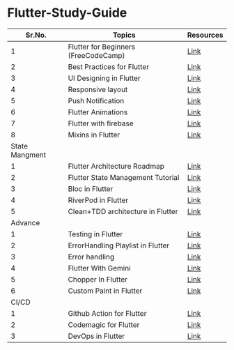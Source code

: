 # Flutter-Study-Guide

| Sr.No.| Topics | Resources |
| --| ------------- | ------------- |
|1| Flutter for Beginners (FreeCodeCamp) | [Link](https://www.youtube.com/watch?v=VPvVD8t02U8&t=81205s)|
|2| Best Practices for Flutter | [Link](https://www.youtube.com/watch?v=bn5e95b3uLY)|
|3| UI Designing in Flutter | [Link](https://www.youtube.com/watch?v=1k1LGtFuN6M&list=PLvG2mD7Ba5SzigkFFMElVrSJuzP5kzCQl)|
|4| Responsive layout | [Link](https://www.youtube.com/watch?v=bXwK1Lrfihw)|
|5| Push Notification | [Link](https://www.youtube.com/watch?v=AUU6gbDni4Q)|
|6| Flutter Animations | [Link](https://www.youtube.com/watch?v=pv4NhV86ZKg)|
|7| Flutter with firebase | [Link](https://www.youtube.com/watch?v=sfA3NWDBPZ4&list=PL4cUxeGkcC9j--TKIdkb3ISfRbJeJYQwC)|
|8| Mixins in Flutter | [Link](https://www.youtube.com/watch?v=pJHTyhzt9JU&list=PLB6lc7nQ1n4gkDmBxNAvf_bpA77QEZn7D)|
| State Mangment |  |  |
|1| Flutter Architecture Roadmap | [Link](https://www.youtube.com/watch?v=hfdmghXpSWA&list=PLFyjjoCMAPtzkAdWec1KTedogwztEEqJ8)|
|2| Flutter State Management Tutorial | [Link](https://www.youtube.com/watch?v=3tm-R7ymwhc)|
|3| Bloc in Flutter | [Link](https://www.youtube.com/watch?v=THCkkQ-V1-8)|
|4| RiverPod in Flutter | [Link](https://www.youtube.com/watch?v=vtGCteFYs4M)|
|5| Clean+TDD architecture in Flutter | [Link](https://www.youtube.com/playlist?list=PLB6lc7nQ1n4iYGE_khpXRdJkJEp9WOech)|
| Advance |  |  |
|1| Testing in Flutter | [Link](https://www.youtube.com/watch?v=hUAUAkIZmX0)|
|2| ErrorHandling Playlist in Flutter | [Link](https://www.youtube.com/watch?v=NoZde-wYGA4&list=PLB6lc7nQ1n4hQ9uK2r5i8O2nUoQN5IIG7)|
|3| Error handling | [Link](https://www.youtube.com/watch?v=NoZde-wYGA4&list=PLB6lc7nQ1n4hQ9uK2r5i8O2nUoQN5IIG7)|
|4| Flutter With Gemini | [Link](https://www.youtube.com/watch?v=oAmIqoGkfIY)|
|5| Chopper In Flutter | [Link](https://www.youtube.com/watch?v=zFXK5EsrUF0&list=PLB6lc7nQ1n4iVaHyWp-Rp4OXFHtlpiHAd)|
|6| Custom Paint in Flutter | [Link](https://www.youtube.com/watch?v=SmqttvYdkHI&list=PL_FNq7dhGByZl5zvxrSD5cpAB2ovHIoTY)|
| CI/CD |  |  |
|1| Github Action for Flutter | [Link](https://www.youtube.com/watch?v=kFgiRPsK6ho)|
|2| Codemagic for Flutter | [Link](https://www.youtube.com/watch?v=GsQ5MHHVNqQ&list=PLrAxI-YVFPOraV_EYgcEbkVx7kEFzhulh)|
|3| DevOps in Flutter | [Link](https://www.youtube.com/watch?v=YmFzcM7Ptls)|




